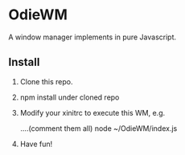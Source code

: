 # OdieWM

A window manager implements in pure Javascript.

## Install

1. Clone this repo.

2. npm install under cloned repo

3. Modify your xinitrc to execute this WM, e.g.
	
	....(comment them all)
	node ~/OdieWM/index.js

4. Have fun!
